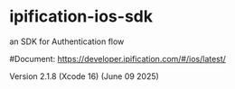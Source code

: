 # ipification-ios-sdk
an SDK for Authentication flow

#Document: https://developer.ipification.com/#/ios/latest/

Version 2.1.8 (Xcode 16) (June 09 2025)
